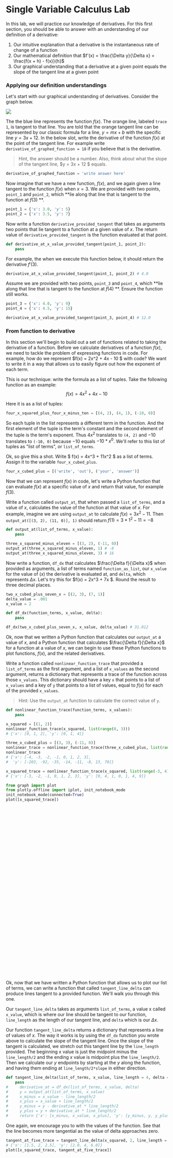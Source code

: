 
# Single Variable Calculus Lab

In this lab, we will practice our knowledge of derivatives.  For this first section, you should be able to answer with an understanding of our definition of a derivative:

1. Our intuitive explanation that a derivative is the instantaneous rate of change of a function
2. Our mathematical definition that
$f'(x) = \frac{\Delta y}{\Delta x} =  \frac{f(x + h) - f(x)}{h}$
3. Our graphical understanding that a derivative at a given point equals the slope of the tangent line at a given point  

###  Applying our definition understandings

Let's start with our graphical understanding of derivatives.  Consider the graph below.

![](./tangentline.png)

The the blue line represents the function $f(x)$.  The orange line, labeled `trace 1`, is tangent to that line.  You are told that the orange tangent line can be represented by our classic formula for a line, $y = mx + b$ with the specific line $y = 3x + 12$.  In the below slot, write the derivative of the function $f(x)$ at the point of the tangent line.  For example write `derivative_of_graphed_function = 18` if you believe that is the derivative. 

> Hint, the answer should be a number.  Also, think about what the slope of the tangent line, $y = 3x + 12 $ equals.


```python
derivative_of_graphed_function = 'write answer here'
```

Now imagine that we have a new function, $f(x)$, and we again given a line tangent to the function $f(x)$ when $x = 3$.  We are provided with two points, `point_1` and `point_2`, which **lie along that line that is tangent to the function at $f(3)$ **.


```python
point_1 = {'x': 3.0, 'y': 5}
point_2 = {'x': 3.5, 'y': 7}
```

Now write a function `derivative_provided_tangent` that takes as arguments two points that lie tangent to a function at a given value of $x$.  The return value of `derivative_provided_tangent` is the function evaluated at that point.


```python
def derivative_at_x_value_provided_tangent(point_1, point_2):
    pass
```

For example, the when we execute this function below, it should return the derivative $f'(3)$.


```python
derivative_at_x_value_provided_tangent(point_1, point_2) # 4.0
```

Assume we are provided with two points, `point_3` and `point_4`, which **lie along that line that is tangent to the function at $f(4)$ **.  Ensure the function still works.


```python
point_3 = {'x': 4.0, 'y': 9}
point_4 = {'x': 4.5, 'y': 15}

derivative_at_x_value_provided_tangent(point_3, point_4) # 12.0
```

### From function to derivative

In this section we'll begin to build out a set of functions related to taking the derivative of a function.  Before we calculate derivatives of a function $f(x)$, we need to tackle the problem of expressing functions in code.  For example, how do we represent $f(x) = 2x^2 + 4x - 10 $ with code?  We want to write it in a way that allows us to easily figure out how the exponent of each term.

This is our technique: write the formula as a list of tuples.  Take the following function as an example: $$f(x) = 4x^2 + 4x - 10 $$

Here it is as a list of tuples:


```python
four_x_squared_plus_four_x_minus_ten = [(4, 2), (4, 1), (-10, 0)]
```

So each tuple in the list represents a different term in the function.  And the first element of the tuple is the term's constant and the second element of the tuple is the term's exponent.  Thus $4x^2$ translates to `(4, 2)` and  $-10$ translates to `(-10, 0)` because $-10$ equals $-10*x^0$.  We'll refer to this list of tuples as "list of terms", or `list_of_terms`.

Ok, so give this a shot. Write $ f(x) = 4x^3 + 11x^2 $ as a list of terms.  Assign it to the variable `four_x_cubed_plus`.


```python
four_x_cubed_plus = [('write', 'out'), ('your', 'answer')]
```

Now that we can represent $f(x)$ in code, let's write a Python function that can evaluate $f(x)$ at a specific value of $x$ and return that value, for example $f(3)$.  

Write a function called `output_at`, that when passed a `list_of_terms`, and a value of $x$, calculates the value of the function at that value of $x$.  For example, imagine we are using `output_at` to calculate $f(x) = 3x^2 - 11$.  Then `output_at([(3, 2), (11, 0)], 1)` should return $f(1) = 3*1^2 - 11 = -8$


```python
def output_at(list_of_terms, x_value):
    pass
```


```python
three_x_squared_minus_eleven = [(3, 2), (-11, 0)]
output_at(three_x_squared_minus_eleven, 1) # -8 
output_at(three_x_squared_minus_eleven, 3) # 16 
```

Now write a function, `df_dx` that calculates $\frac{\Delta f}{\Delta x}$ when provided as arguments, a list of terms named `function_as_list`, our `x_value` for the value of $(x)$ the derivative is evaluated at, and `delta`, which represents $\Delta x$.  Let's try this for $f(x) = 2x^3 + 7x $.  Round the result to three decimal places.


```python
two_x_cubed_plus_seven_x = [(2, 3), (7, 1)]
delta_value = .001
x_value = 2
```


```python
def df_dx(function_terms, x_value, delta):
    pass
```


```python
df_dx(two_x_cubed_plus_seven_x, x_value, delta_value) # 31.012
```

Ok, now that we written a Python function that calculates our `output_at` a value of $x$, and a Python function that calculates $\frac{\Delta f}{\Delta x}$ for a function at a value of $x$, we can begin to use these Python functions to plot functions, $f(x)$, and the related derivatives.

Write a function called `nonlinear_function_trace` that provided a `list_of_terms` as the first argument, and a list of `x_values` as the second argument, returns a dictionary that represents a trace of the function across those `x_values`.  This dictionary should have a key `x` that points to a list of `x_values` and a key of `y` that points to a list of values, equal to $f(x)$ for each of the provided `x_values`.

> Hint: Use the `output_at` function to calculate the correct value of `y`.


```python
def nonlinear_function_trace(function_terms, x_values):
    pass
```


```python
x_squared = [(1, 2)]
nonlinear_function_trace(x_squared, list(range(0, 3)))
# {'x': [0, 1, 2], 'y': [0, 1, 4]}

three_x_cubed_plus = [(3, 3), (-11, 0)]
nonlinear_trace = nonlinear_function_trace(three_x_cubed_plus, list(range(-4, 4)))
nonlinear_trace
# {'x': [-4, -3, -2, -1, 0, 1, 2, 3],
#  'y': [-203, -92, -35, -14, -11, -8, 13, 70]}

x_squared_trace = nonlinear_function_trace(x_squared, list(range(-3, 4))) or {}
# {'x': [-3, -2, -1, 0, 1, 2, 3], 'y': [9, 4, 1, 0, 1, 4, 9]}
```


```python
from graph import plot
from plotly.offline import iplot, init_notebook_mode
init_notebook_mode(connected=True)
plot([x_squared_trace])
```


<script>requirejs.config({paths: { 'plotly': ['https://cdn.plot.ly/plotly-latest.min']},});if(!window.Plotly) {{require(['plotly'],function(plotly) {window.Plotly=plotly;});}}</script>



<script>requirejs.config({paths: { 'plotly': ['https://cdn.plot.ly/plotly-latest.min']},});if(!window.Plotly) {{require(['plotly'],function(plotly) {window.Plotly=plotly;});}}</script>



<div id="9225bfbf-5aea-48f2-a367-c9985a22dc8e" style="height: 525px; width: 100%;" class="plotly-graph-div"></div><script type="text/javascript">require(["plotly"], function(Plotly) { window.PLOTLYENV=window.PLOTLYENV || {};window.PLOTLYENV.BASE_URL="https://plot.ly";Plotly.newPlot("9225bfbf-5aea-48f2-a367-c9985a22dc8e", [{}], {}, {"showLink": true, "linkText": "Export to plot.ly"})});</script>


Ok, now that we have written a Python function that allows us to plot our list of terms, we can write a function that called `tangent_line_delta` can produce lines tangent to a provided function. We'll walk you through this one.  

Our `tangent_line_delta` takes as arguments `list_of_terms`, a value x called `x_value`, which is where our line should be tangent to our function, `line_length` as the length of our tangent line, and `delta` which is our $\Delta x$.

Our function `tangent_line_delta` returns a dictionary that represents a line of values of $x$.  The way it works is by using the `df_dx` function you wrote above to calculate the slope of the tangent line.  Once the slope of the tangent is calculated, we stretch out this tangent line by the `line_length` provided.  The beginning x value is just the midpoint minus the `line_length/2` and the ending $x$ value is midpoint plus the `line_length/2`.  Then we calculate our $y$ endpoints by starting at the $y$ along the function, and having them ending at `line_length/2*slope` in either direction. 


```python
def tangent_line_delta(list_of_terms, x_value, line_length = 4, delta = .01):
    pass
#     derivative_at = df_dx(list_of_terms, x_value, delta)
#     y = output_at(list_of_terms, x_value)
#     x_minus = x_value - line_length/2
#     x_plus = x_value + line_length/2
#     y_minus = y - derivative_at * line_length/2
#     y_plus = y + derivative_at * line_length/2
#     return {'x': [x_minus, x_value, x_plus], 'y': [y_minus, y, y_plus]}
```

One again, we encourage you to with the values of the function.  See that the line becomes more tangential as the value of delta approaches zero.


```python
tangent_at_five_trace = tangent_line_delta(x_squared, 2, line_length = 1, delta = .001) or {}
# {'x': [1.5, 2, 2.5], 'y': [2.0, 4, 6.0]}
plot([x_squared_trace, tangent_at_five_trace])
```


<div id="08ab535f-e8c0-464a-8bd8-ef4b2269ae6f" style="height: 525px; width: 100%;" class="plotly-graph-div"></div><script type="text/javascript">require(["plotly"], function(Plotly) { window.PLOTLYENV=window.PLOTLYENV || {};window.PLOTLYENV.BASE_URL="https://plot.ly";Plotly.newPlot("08ab535f-e8c0-464a-8bd8-ef4b2269ae6f", [{}, {}], {}, {"showLink": true, "linkText": "Export to plot.ly"})});</script>

